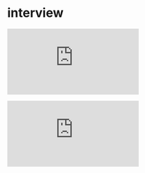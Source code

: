interview
=========

![makefile](https://github.com/lavizhao/interview/blob/master/makefile.md)

![IR14问](https://github.com/lavizhao/interview/blob/master/IR/IR.md)


